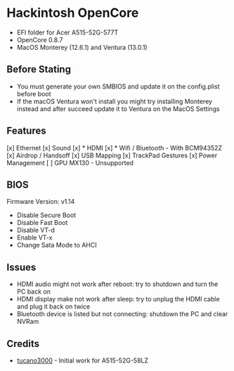 # Hackintosh OpenCore

- EFI folder for Acer A515-52G-577T
- OpenCore 0.8.7
- MacOS Monterey (12.6.1) and Ventura (13.0.1)

## Before Stating

- You must generate your own SMBIOS and update it on the config.plist before boot
- If the macOS Ventura won't install you might try installing Monterey instead and after succeed update it to Ventura on the MacOS Settings

## Features

[x] Ethernet
[x] Sound
[x] * HDMI
[x] * Wifi / Bluetooth - With BCM94352Z
[x] Airdrop / Handsoff
[x] USB Mapping
[x] TrackPad Gestures
[x] Power Management
[ ] GPU MX130 - Unsupported

## BIOS

Firmware Version: v1.14

- Disable Secure Boot
- Disable Fast Boot
- Disable VT-d
- Enable VT-x
- Change Sata Mode to AHCI

## Issues

- HDMI audio might not work after reboot: try to shutdown and turn the PC back on
- HDMI display make not work after sleep: try to unplug the HDMI cable and plug it back on twice
- Bluetooth device is listed but not connecting: shutdown the PC and clear NVRam

## Credits

- [tucano3000](https://github.com/tucano3000/ACER-A515-52G-58LZ-HACKINTOSH-OPENCORE) - Initial work for A515-52G-58LZ
